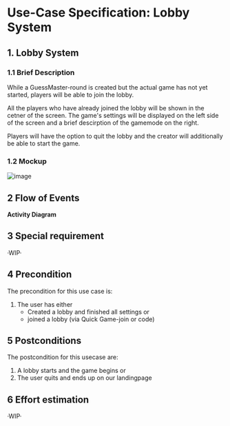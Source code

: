 # Use-Case Specification: Lobby System

## 1. Lobby System

### 1.1 Brief Description
While a GuessMaster-round is created but the actual game has not yet started, players will be able to join the lobby.

All the players who have already joined the lobby will be shown in the cetner of the screen.
The game's settings will be displayed on the left side of the screen and a brief descirption of the gamemode on the right.

Players will have the option to quit the lobby and the creator will additionally be able to start the game.

### 1.2 Mockup

![image](https://user-images.githubusercontent.com/115224074/197407365-b3762a5d-6951-470e-8086-e09ef3ed5828.png)

## 2 Flow of Events

**Activity Diagram**



## 3 Special requirement 

·WIP·

## 4 Precondition

The precondition for this use case is:
1. The user has either
    - Created a lobby and finished all settings or
    - joined a lobby (via Quick Game-join or code)

## 5 Postconditions 

The postcondition for this usecase are:
1. A lobby starts and the game begins or
2. The user quits and ends up on our landingpage

## 6 Effort estimation 

·WIP·


